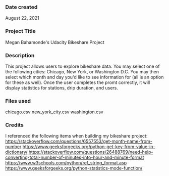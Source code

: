 ### Date created
August 22, 2021

### Project Title
Megan Bahamonde's Udacity Bikeshare Project 

### Description
This project allows users to explore bikeshare data.  You may select one of the following cities: Chicago, New York, or Washington D.C. You may then select which month and day you'd like to see information for (all is an option for these as well). Once the user completes the promt correctly, it will display statistics for stations, drip duration, and users.

### Files used
chicago.csv
new_york_city.csv
washington.csv

### Credits
I referenced the following items when building my bikeshare project:
https://stackoverflow.com/questions/6557553/get-month-name-from-number
https://www.geeksforgeeks.org/python-get-key-from-value-in-dictionary/
https://stackoverflow.com/questions/26488769/need-help-converting-total-number-of-minutes-into-hour-and-minute-format
https://www.w3schools.com/python/ref_string_format.asp
https://www.geeksforgeeks.org/python-statistics-mode-function/

